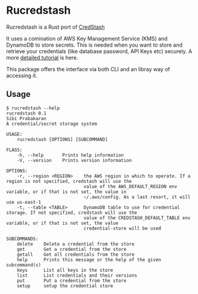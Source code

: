 # Rucredstash

Rucredstash is a Rust port of [CredStash](https://github.com/fugue/credstash)

It uses a comination of AWS Key Management Service (KMS) and DynamoDB
to store secrets. This is needed when you want to store and retrieve
your credentials (like database password, API Keys etc) securely. A
more [detailed
tutorial](https://www.fpcomplete.com/blog/2017/08/credstash) is here.

This package offers the interface via both CLI and an libray way of
accessing it.

## Usage

``` shellsession
$ rucredstash --help
rucredstash 0.1
Sibi Prabakaran
A credential/secret storage system

USAGE:
    rucredstash [OPTIONS] [SUBCOMMAND]

FLAGS:
    -h, --help       Prints help information
    -V, --version    Prints version information

OPTIONS:
    -r, --region <REGION>    the AWS region in which to operate. If a region is not specified, credstash will use the
                             value of the AWS_DEFAULT_REGION env variable, or if that is not set, the value in
                             ~/.aws/config. As a last resort, it will use us-east-1
    -t, --table <TABLE>      DynamoDB table to use for credential storage. If not specified, credstash will use the
                             value of the CREDSTASH_DEFAULT_TABLE env variable, or if that is not set, the value
                             credential-store will be used

SUBCOMMANDS:
    delete    Delete a credential from the store
    get       Get a credential from the store
    getall    Get all credentials from the store
    help      Prints this message or the help of the given subcommand(s)
    keys      List all keys in the store
    list      List credentials and their versions
    put       Put a credential from the store
    setup     setup the credential store
```
